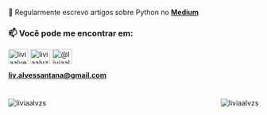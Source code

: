 🐍 Regularmente escrevo artigos sobre Python no [**Medium**](https://medium.com/@liviaalvzs) 

### 📫 Você pode me encontrar em: 
<a href="https://linkedin.com/in/liviaalvess" target="blank"><img align="center" src="https://raw.githubusercontent.com/rahuldkjain/github-profile-readme-generator/master/src/images/icons/Social/linked-in-alt.svg" alt="liviaalvess" height="30" width="40" /></a>
<a href="https://instagram.com/liviaalvzs" target="blank"><img align="center" src="https://raw.githubusercontent.com/rahuldkjain/github-profile-readme-generator/master/src/images/icons/Social/instagram.svg" alt="liviaalvzs" height="30" width="40" /></a>
<a href="https://medium.com/@liviaalvzs" target="blank"><img align="center" src="https://raw.githubusercontent.com/rahuldkjain/github-profile-readme-generator/master/src/images/icons/Social/medium.svg" alt="@liviaalvzs" height="30" width="40" /></a>
</p>

**liv.alvessantana@gmail.com**

#

<p><img align="left" src="https://github-readme-stats.vercel.app/api/top-langs?username=liviaalvzs&show_icons=true&locale=en&&layout=compact&bg_color=24273a&text_color=cad3f5&icon_color=c6a0f6&title_color=8bd5ca" alt="liviaalvzs" />

<img align="right" src="https://github-readme-stats.vercel.app/api?username=liviaalvzs&show_icons=true&locale=en&layout=compact&bg_color=24273a&text_color=cad3f5&icon_color=c6a0f6&title_color=8bd5ca" alt="liviaalvzs" /></p>


